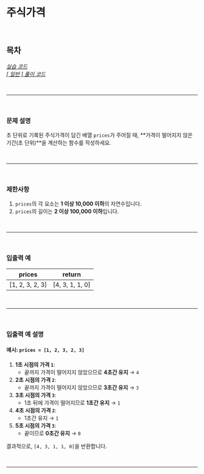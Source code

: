 # 주식가격

<br>

## 목차
*[실습 코드](실습.java)*  
*[[ 일반 ] 풀이 코드](일반_풀이.java)*

<br>
<hr>
<br>

### 문제 설명
초 단위로 기록된 주식가격이 담긴 배열 `prices`가 주어질 때, **가격이 떨어지지 않은 기간(초 단위)**을 계산하는 함수를 작성하세요.

<br>
<hr>
<br>

### 제한사항
1. `prices`의 각 요소는 **1 이상 10,000 이하**의 자연수입니다.
2. `prices`의 길이는 **2 이상 100,000 이하**입니다.

<br>
<hr>
<br>

### 입출력 예

|prices|return|
|---|---|
|[1, 2, 3, 2, 3]|[4, 3, 1, 1, 0]|

<br>
<hr>
<br>

### 입출력 예 설명

#### 예시: `prices = [1, 2, 3, 2, 3]`
1. **1초 시점의 가격 `1`**:
    - 끝까지 가격이 떨어지지 않았으므로 **4초간 유지** → `4`  
2. **2초 시점의 가격 `2`**:
    - 끝까지 가격이 떨어지지 않았으므로 **3초간 유지** → `3`
3. **3초 시점의 가격 `3`**:
    - 1초 뒤에 가격이 떨어지므로 **1초간 유지** → `1`
4. **4초 시점의 가격 `2`**:
    - 1초간 유지 → `1`
5. **5초 시점의 가격 `3`**:
    - 끝이므로 **0초간 유지** → `0`

결과적으로, `[4, 3, 1, 1, 0]`을 반환합니다.

<br>
<hr>